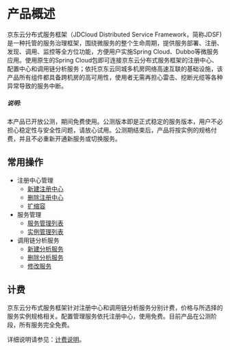 
# 产品概述

京东云分布式服务框架（JDCloud Distributed Service Framework，简称JDSF)是一种托管的服务治理框架，围绕微服务的整个生命周期，提供服务部署、注册、发现、调用、监控等全方位功能，方便用户实施Spring Cloud、Dubbo等微服务应用。使用原生的Spring Cloud包即可连接京东云分布式服务框架的注册中心、配置中心和调用链分析服务；依托京东云同城多机房网络高速互联的基础设施，该产品所有组件都具备跨机房的高可用性，使用者无需再担心雷击、挖断光缆等各种异常导致的服务中断。


##### 说明: 
本产品已开放公测，期间免费使用。公测版本即是正式稳定的服务版本，用户不必担心稳定性与安全性问题，请放心试用。公测期结束后，产品将按实例的规格付费，并且不必重新开通新服务或切换服务。


## 常用操作


	
- 注册中心管理
	- [新建注册中心](../Operation-Guide/Cluster/Create-Cluster.md)
	- [删除注册中心](../Operation-Guide/Cluster/Delete-Cluster.md)
	- [扩缩容](../Operation-Guide/Cluster/Expansion-Cluster.md)
- 服务管理
	- [服务管理列表](../Operation-Guide/Service-List/Service-List.md)	
	- [实例管理列表](../Operation-Guide/Service-List/Instance-List.md)	
- 调用链分析服务
	- [新建分析服务](../Operation-Guide/Analysis-Service/Create-Analysis-Service.md)
	- [删除分析服务](../Operation-Guide/Analysis-Service/del-Analysis-Service.md)
	- [修改服务](../Operation-Guide/Analysis-Service/Update-Analysis-Service.md)



## 计费
京东云分布式服务框架针对注册中心和调用链分析服务分别计费，价格与所选择的服务实例规格相关。配置管理服务依托注册中心，使用免费。目前产品在公测阶段，所有服务完全免费。

详细说明请参见：[计费说明](../Pricing/Billing-Overview.md)。

